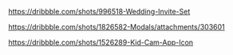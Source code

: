 <https://dribbble.com/shots/996518-Wedding-Invite-Set>

<https://dribbble.com/shots/1826582-Modals/attachments/303601>

<https://dribbble.com/shots/1526289-Kid-Cam-App-Icon>
